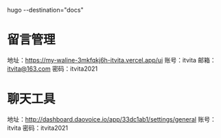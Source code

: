 hugo --destination="docs"

# 留言管理
地址：https://my-waline-3mkfqkj6h-itvita.vercel.app/ui
账号：itvita
邮箱：itvita@163.com
密码：itvita2021

# 聊天工具
地址：http://dashboard.daovoice.io/app/33dc1ab1/settings/general
账号：itvita
密码：itvita2021
